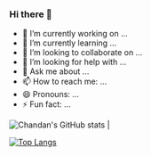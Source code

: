 ### Hi there 👋


- 🔭 I’m currently working on ...
- 🌱 I’m currently learning ...
- 👯 I’m looking to collaborate on ...
- 🤔 I’m looking for help with ...
- 💬 Ask me about ...
- 📫 How to reach me: ...
- 😄 Pronouns: ...
- ⚡ Fun fact: ...

![Chandan's GitHub stats](https://github-readme-stats.vercel.app/api?username=Mr-Manna&count_private=true&hide=contribs,prs&show_icons=true&theme=great-gatsby) |

[![Top Langs](https://github-readme-stats.vercel.app/api/top-langs/?username=Mr-Manna&layout=compact)](https://github.com/anuraghazra/github-readme-stats&theme=great-gatsby)


